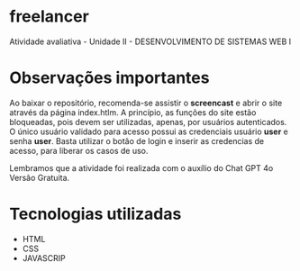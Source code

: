 # freelancer
Atividade avaliativa - Unidade II - DESENVOLVIMENTO DE SISTEMAS WEB I

# Observações importantes

Ao baixar o repositório, recomenda-se assistir o **screencast** e abrir o site através da página index.htlm. A princípio, as funções do site estão bloqueadas, pois devem ser utilizadas, apenas, por usuários autenticados. O único usuário validado para acesso possui as credenciais usuário **user** e senha **user**. Basta utilizar o botão de login e inserir as credencias de acesso, para liberar os casos de uso.

Lembramos que a atividade foi realizada com o auxílio do Chat GPT 4o Versão Gratuita.

# Tecnologias utilizadas

* HTML
* CSS
* JAVASCRIP

